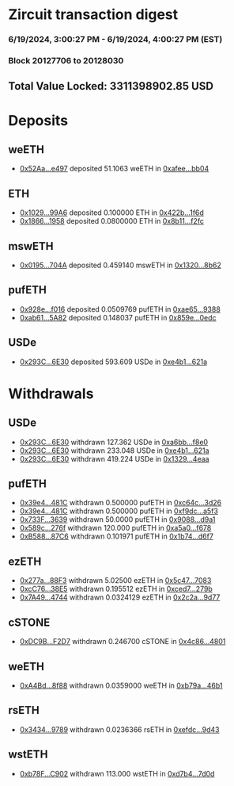 # Zircuit transaction digest
### 6/19/2024, 3:00:27 PM - 6/19/2024, 4:00:27 PM (EST)
### Block 20127706 to 20128030

## Total Value Locked: 3311398902.85 USD

# Deposits
## weETH
- [0x52Aa...e497](https://etherscan.io/address/0x52Aa899454998Be5b000Ad077a46Bbe360F4e497) deposited 51.1063 weETH in [0xafee...bb04](https://etherscan.io/tx/0x52Aa899454998Be5b000Ad077a46Bbe360F4e497)
## ETH
- [0x1029...99A6](https://etherscan.io/address/0x1029Cc5980b2adFeb2Dc2e1923c2C3ff173299A6) deposited 0.100000 ETH in [0x422b...1f6d](https://etherscan.io/tx/0x1029Cc5980b2adFeb2Dc2e1923c2C3ff173299A6)
- [0x1866...1958](https://etherscan.io/address/0x1866FDb9292e980Dd15adC9E2ad3Bd6f05041958) deposited 0.0800000 ETH in [0x8b11...f2fc](https://etherscan.io/tx/0x1866FDb9292e980Dd15adC9E2ad3Bd6f05041958)
## mswETH
- [0x0195...704A](https://etherscan.io/address/0x01950B498f8e718F2BE315A3D5d7e74d6aC5704A) deposited 0.459140 mswETH in [0x1320...8b62](https://etherscan.io/tx/0x01950B498f8e718F2BE315A3D5d7e74d6aC5704A)
## pufETH
- [0x928e...f016](https://etherscan.io/address/0x928e3F59F5193BF1497Adb14d4e25B34E707f016) deposited 0.0509769 pufETH in [0xae65...9388](https://etherscan.io/tx/0x928e3F59F5193BF1497Adb14d4e25B34E707f016)
- [0xab61...5A82](https://etherscan.io/address/0xab61508d24C1Bd51e434175a5f231cda17655A82) deposited 0.148037 pufETH in [0x859e...0edc](https://etherscan.io/tx/0xab61508d24C1Bd51e434175a5f231cda17655A82)
## USDe
- [0x293C...6E30](https://etherscan.io/address/0x293C6937D8D82e05B01335F7B33FBA0c8e256E30) deposited 593.609 USDe in [0xe4b1...621a](https://etherscan.io/tx/0x293C6937D8D82e05B01335F7B33FBA0c8e256E30)
# Withdrawals
## USDe
- [0x293C...6E30](https://etherscan.io/address/0x293C6937D8D82e05B01335F7B33FBA0c8e256E30) withdrawn 127.362 USDe in [0xa6bb...f8e0](https://etherscan.io/tx/0x293C6937D8D82e05B01335F7B33FBA0c8e256E30)
- [0x293C...6E30](https://etherscan.io/address/0x293C6937D8D82e05B01335F7B33FBA0c8e256E30) withdrawn 233.048 USDe in [0xe4b1...621a](https://etherscan.io/tx/0x293C6937D8D82e05B01335F7B33FBA0c8e256E30)
- [0x293C...6E30](https://etherscan.io/address/0x293C6937D8D82e05B01335F7B33FBA0c8e256E30) withdrawn 419.224 USDe in [0x1329...4eaa](https://etherscan.io/tx/0x293C6937D8D82e05B01335F7B33FBA0c8e256E30)
## pufETH
- [0x39e4...481C](https://etherscan.io/address/0x39e4c4eeD8C86d509EFF65DB036Ad15CA590481C) withdrawn 0.500000 pufETH in [0xc64c...3d26](https://etherscan.io/tx/0x39e4c4eeD8C86d509EFF65DB036Ad15CA590481C)
- [0x39e4...481C](https://etherscan.io/address/0x39e4c4eeD8C86d509EFF65DB036Ad15CA590481C) withdrawn 0.500000 pufETH in [0xf9dc...a5f3](https://etherscan.io/tx/0x39e4c4eeD8C86d509EFF65DB036Ad15CA590481C)
- [0x733F...3639](https://etherscan.io/address/0x733FF37FF6e718641B118201B1bfDf4d4D163639) withdrawn 50.0000 pufETH in [0x9088...d9a1](https://etherscan.io/tx/0x733FF37FF6e718641B118201B1bfDf4d4D163639)
- [0x589c...276f](https://etherscan.io/address/0x589c4d52E8c4EB0c6487dE5fe9a97D8Ee6Aa276f) withdrawn 120.000 pufETH in [0xa5a0...f678](https://etherscan.io/tx/0x589c4d52E8c4EB0c6487dE5fe9a97D8Ee6Aa276f)
- [0xB588...87C6](https://etherscan.io/address/0xB588db0B493254558DED3c7D7eA068E48fCf87C6) withdrawn 0.101971 pufETH in [0x1b74...d6f7](https://etherscan.io/tx/0xB588db0B493254558DED3c7D7eA068E48fCf87C6)
## ezETH
- [0x277a...88F3](https://etherscan.io/address/0x277a483124F41D0B20d8e0244F51c8AD056f88F3) withdrawn 5.02500 ezETH in [0x5c47...7083](https://etherscan.io/tx/0x277a483124F41D0B20d8e0244F51c8AD056f88F3)
- [0xcC76...38E5](https://etherscan.io/address/0xcC768421671c77B2AF2998a9BBd59374503938E5) withdrawn 0.195512 ezETH in [0xced7...279b](https://etherscan.io/tx/0xcC768421671c77B2AF2998a9BBd59374503938E5)
- [0x7A49...4744](https://etherscan.io/address/0x7A493Be5c2ce014cD049Bf178a1ac0Db1B434744) withdrawn 0.0324129 ezETH in [0x2c2a...9d77](https://etherscan.io/tx/0x7A493Be5c2ce014cD049Bf178a1ac0Db1B434744)
## cSTONE
- [0xDC9B...F2D7](https://etherscan.io/address/0xDC9B47551734bE984D7Aa2a365251E002f8FF2D7) withdrawn 0.246700 cSTONE in [0x4c86...4801](https://etherscan.io/tx/0xDC9B47551734bE984D7Aa2a365251E002f8FF2D7)
## weETH
- [0xA4Bd...8f88](https://etherscan.io/address/0xA4Bd161E3956344295fa43084A64a9fd1C448f88) withdrawn 0.0359000 weETH in [0xb79a...46b1](https://etherscan.io/tx/0xA4Bd161E3956344295fa43084A64a9fd1C448f88)
## rsETH
- [0x3434...9789](https://etherscan.io/address/0x34349c5569e7B846c3558961552D2202760A9789) withdrawn 0.0236366 rsETH in [0xefdc...9d43](https://etherscan.io/tx/0x34349c5569e7B846c3558961552D2202760A9789)
## wstETH
- [0xb78F...C902](https://etherscan.io/address/0xb78FA4De2786259b77136560E543613F1517C902) withdrawn 113.000 wstETH in [0xd7b4...7d0d](https://etherscan.io/tx/0xb78FA4De2786259b77136560E543613F1517C902)
